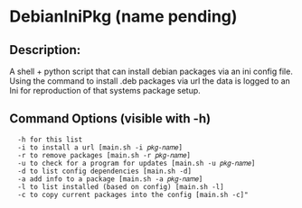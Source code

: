 # DebianIniPkg (name pending)

## Description:
  A shell + python script that can install debian packages via an ini config file. Using the command to install .deb packages via url the data is logged to an Ini for reproduction of that systems package setup.
  
 
## Command Options (visible with -h)
```
  -h for this list
  -i to install a url [main.sh -i 𝑝𝑘𝑔-𝑛𝑎𝑚𝑒]
  -r to remove packages [main.sh -r 𝑝𝑘𝑔-𝑛𝑎𝑚𝑒]
  -u to check for a program for updates [main.sh -u 𝑝𝑘𝑔-𝑛𝑎𝑚𝑒]
  -d to list config dependencies [main.sh -d]
  -a add info to a package [main.sh -a 𝑝𝑘𝑔-𝑛𝑎𝑚𝑒]
  -l to list installed (based on config) [main.sh -l]
  -c to copy current packages into the config [main.sh -c]"
```
